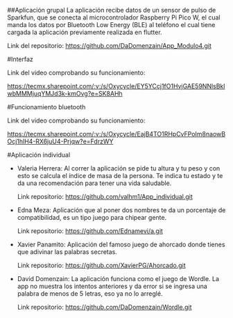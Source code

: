 ##Aplicación grupal
La aplicación recibe datos de un sensor de pulso de Sparkfun, que se conecta al microcontrolador Raspberry Pi Pico W, el cual manda los datos por Bluetooth Low Energy (BLE) al teléfono el cual tiene cargada la aplicación previamente realizada en flutter. 

Link del repositorio: https://github.com/DaDomenzain/App_Modulo4.git 

#Interfaz 

Link del video comprobando su funcionamiento: 

https://tecmx.sharepoint.com/:v:/s/Oxycycle/EY5YCcj1fO1HvjGAE59NNlsBklwbMMMjuqYMJd3k-kmOvg?e=SK8AHh 

#Funcionamiento bluetooth 

Link del video comprobando su funcionamiento:  

https://tecmx.sharepoint.com/:v:/s/Oxycycle/EajB4TO1RHpCvFPoIm8naowBOcj1hlH4-RX6juU4-Prjqw?e=FdrzWY 

#Aplicación individual 

- Valeria Herrera: Al correr la aplicación se pide tu altura y tu peso y con esto se calcula el índice de masa de la persona. Te indica tu estado y te da una recomendación para tener una vida saludable. 

  Link repositorio: https://github.com/valhm1/App_individual.git  

- Edna Meza: Aplicación que al poner dos nombres te da un porcentaje de compatibilidad, es un tipo juego para chipear gente.  

  Link repositorio: https://github.com/Ednamevi/a.git 	 

- Xavier Panamito: Aplicación del famoso juego de ahorcado donde tienes que adivinar las palabras secretas. 

	Link repositorio: https://github.com/XavierPG/Ahorcado.git  

- David Domenzain: La aplicación funciona como el juego de Wordle. La app no muestra los intentos anteriores y da error si se ingresa una palabra de menos de 5 letras, eso ya no lo arreglé. 

  Link repositorio: https://github.com/DaDomenzain/Wordle.git  

 

 

